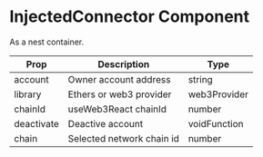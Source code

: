 # InjectedConnector Component

As a nest container.

| Prop       | Description               | Type         |
| ---------- | ------------------------- | ------------ |
| account    | Owner account address     | string       |
| library    | Ethers or web3 provider   | web3Provider |
| chainId    | useWeb3React chainId      | number       |
| deactivate | Deactive account          | voidFunction |
| chain      | Selected network chain id | number       |
